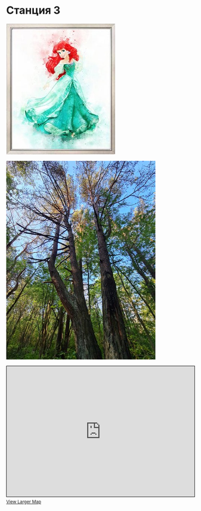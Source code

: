 <script type="javascript">if (!document.cookie.split('; ').find(row => row.startsWith('questStarted'))) { window.location.href = "404.md" }</script>

# Станция 3

![Stage 3](img/03.jpg)

![Path 3](path/03.jpg)

<iframe width="100%" height="350" frameborder="0" scrolling="no" marginheight="0" marginwidth="0" src="https://www.openstreetmap.org/export/embed.html?bbox=24.886972904205326%2C59.462932741115814%2C24.89564180374146%2C59.46675386908629&amp;layer=mapnik&amp;marker=59.46484335910343%2C24.89130735397339" style="border: 1px solid black"></iframe><br/><small><a href="https://www.openstreetmap.org/?mlat=59.46484&amp;mlon=24.89131#map=17/59.46484/24.89131&amp;layers=N">View Larger Map</a></small>
